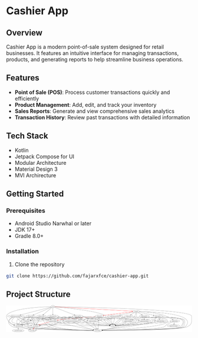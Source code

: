 # Cashier App

## Overview
Cashier App is a modern point-of-sale system designed for retail businesses. It features an intuitive interface for managing transactions, products, and generating reports to help streamline business operations.

## Features
- **Point of Sale (POS)**: Process customer transactions quickly and efficiently
- **Product Management**: Add, edit, and track your inventory
- **Sales Reports**: Generate and view comprehensive sales analytics
- **Transaction History**: Review past transactions with detailed information

## Tech Stack
- Kotlin
- Jetpack Compose for UI
- Modular Architecture
- Material Design 3
- MVI Archirecture

## Getting Started
### Prerequisites
- Android Studio Narwhal or later
- JDK 17+
- Gradle 8.0+

### Installation
1. Clone the repository
```bash
git clone https://github.com/fajarxfce/cashier-app.git
```
## Project Structure
![Dependency graph](docs/images/graphs/dep_graph_app.svg)
